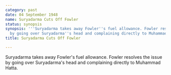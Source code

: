 ```yaml
---
category: past
date: 04 September 1948
name: Suryadarma Cuts Off Fowler
status: synopsis
synopsis: '''Suryadarma takes away Fowler''s fuel allowance. Fowler resolves the issue
  by going over Suryadarma''s head and complaining directly to Muhammad Hatta.'''
title: Suryadarma Cuts Off Fowler

---
```






Suryadarma takes away Fowler's fuel allowance. Fowler
resolves the issue by going over Suryadarma's head and complaining
directly to Muhammad Hatta.
